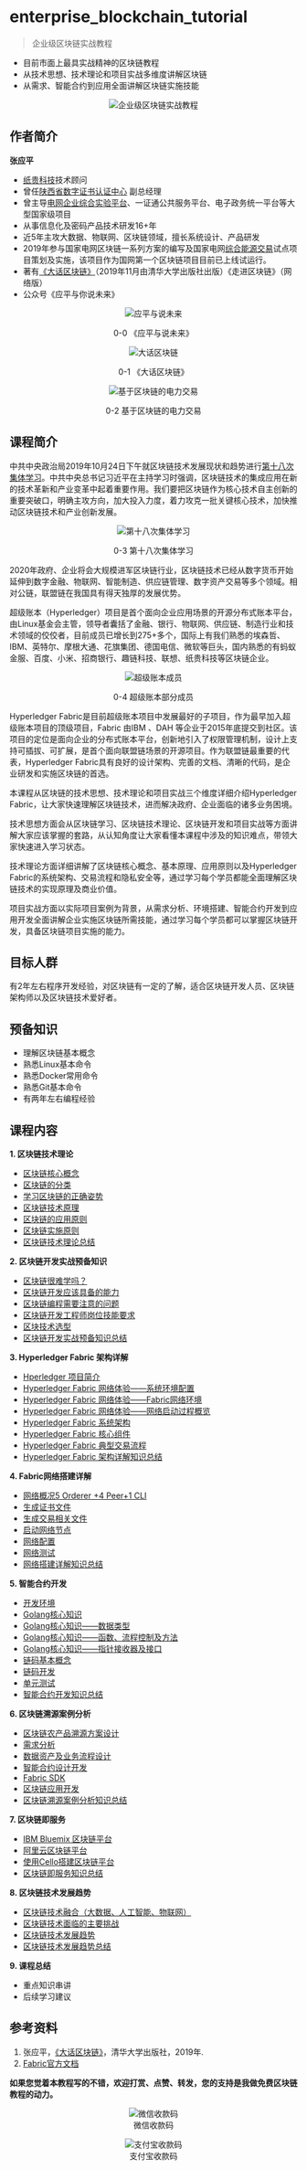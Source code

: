 # enterprise_blockchain_tutorial

> 企业级区块链实战教程

* 目前市面上最具实战精神的区块链教程
* 从技术思想、技术理论和项目实战多维度讲解区块链
* 从需求、智能合约到应用全面讲解区块链实施技能
  
<div align=center>


![企业级区块链实战教程](./pic/cover/7.png)
</div>

## 作者简介
**张应平**
* [纸贵科技](https://ziggurat.cn/)技术顾问  
* 曾任[陕西省数字证书认证中心](https://www.snca.com.cn/) 副总经理  
* 曾主导[电网企业综合实验平台](https://www.ixueshu.com/document/cd7838079876fcadc84d23b8ec161b67318947a18e7f9386.html)、一证通公共服务平台、电子政务统一平台等大型国家级项目  
* 从事信息化及密码产品技术研发16+年  
* 近5年主攻大数据、物联网、区块链领域，擅长系统设计、产品研发  
* 2019年参与国家电网区块链一系列方案的编写及国家电网[综合能源交易](https://www.sohu.com/a/364826594_505899)试点项目策划及实施，该项目作为国网第一个区块链项目目前已上线试运行。  
* 著有[《大话区块链》](https://item.jd.com/12719282.html)（2019年11月由清华大学出版社出版）《走进区块链》（网络版） 
* 公众号《应平与你说未来》 
<div align=center>


![应平与说未来](./pic/qrcode.jpg) 

0-0 《应平与说未来》

![大话区块链](./pic/book.jpg) 

0-1 《大话区块链》

![基于区块链的电力交易](./pic/project.jpg) 

0-2 基于区块链的电力交易
</div>

## 课程简介

中共中央政治局2019年10月24日下午就区块链技术发展现状和趋势进行[第十八次集体学习](http://www.gov.cn/xinwen/2019-10/25/content_5444957.htm)。中共中央总书记习近平在主持学习时强调，区块链技术的集成应用在新的技术革新和产业变革中起着重要作用。我们要把区块链作为核心技术自主创新的重要突破口，明确主攻方向，加大投入力度，着力攻克一批关键核心技术，加快推动区块链技术和产业创新发展。 
<div align=center>


![第十八次集体学习](pic/learn.png)

0-3 第十八次集体学习
</div>

2020年政府、企业将会大规模进军区块链行业，区块链技术已经从数字货币开始延伸到数字金融、物联网、智能制造、供应链管理、数字资产交易等多个领域。相对公链，联盟链在我国具有得天独厚的发展优势。  

超级账本（Hyperledger）项目是首个面向企业应用场景的开源分布式账本平台，由Linux基金会主管，领导者囊括了金融、银行、物联网、供应链、制造行业和技术领域的佼佼者，目前成员已增长到275+多个，国际上有我们熟悉的埃森哲、IBM、英特尔、摩根大通、花旗集团、德国电信、微软等巨头，国内熟悉的有蚂蚁金服、百度、小米、招商银行、趣链科技、联想、纸贵科技等区块链企业。  

<div align=center>


![超级账本成员](pic/hyperledger_member.png)

0-4 超级账本部分成员
</div>

Hyperledger Fabric是目前超级账本项目中发展最好的子项目，作为最早加入超级账本项目的顶级项目，Fabric 由IBM 、DAH 等企业于2015年底提交到社区。该项目的定位是面向企业的分布式账本平台，创新地引入了权限管理机制，设计上支持可插拔、可扩展，是首个面向联盟链场景的开源项目。作为联盟链最重要的代表，Hyperledger Fabric具有良好的设计架构、完善的文档、清晰的代码，是企业研发和实施区块链的首选。  

本课程从区块链的技术思想、技术理论和项目实战三个维度详细介绍Hyperledger Fabric，让大家快速理解区块链技术，进而解决政府、企业面临的诸多业务困境。  

技术思想方面会从区块链学习、区块链技术理论、区块链开发和项目实战等方面讲解大家应该掌握的套路，从认知角度让大家看懂本课程中涉及的知识难点，带领大家快速进入学习状态。  

技术理论方面详细讲解了区块链核心概念、基本原理、应用原则以及Hyperledger Fabric的系统架构、交易流程和隐私安全等，通过学习每个学员都能全面理解区块链技术的实现原理及商业价值。  

项目实战方面以实际项目案例为背景，从需求分析、环境搭建、智能合约开发到应用开发全面讲解企业实施区块链所需技能，通过学习每个学员都可以掌握区块链开发，具备区块链项目实施的能力。  

## 目标人群

有2年左右程序开发经验，对区块链有一定的了解，适合区块链开发人员、区块链架构师以及区块链技术爱好者。

## 预备知识
* 理解区块链基本概念
* 熟悉Linux基本命令
* 熟悉Docker常用命令
* 熟悉Git基本命令
* 有两年左右编程经验

## 课程内容

**1. 区块链技术理论**
* [区块链核心概念](./chapter1_01%20blockchain_core_concept.md)
* [区块链的分类](./chapter1_02%20types_%20of_blockchains.md)
* [学习区块链的正确姿势](./chapter1_03%20correct_method_of_learn_blockchain.md)
* [区块链技术原理](./chapter1_04%20how_does_blockchain_work.md)
* [区块链的应用原则](./chapter1_05%20blockchain%20application%20principle.md)
* [区块链实施原则](./chapter1_06%20blockchain_project_execution.md)
* [区块链技术理论总结](./chapter1_07%20summary.md)

**2. 区块链开发实战预备知识**
* [区块链很难学吗？](./chapter2_01%20misunderstands_of_blockchain.md)
* [区块链开发应该具备的能力](./chapter2_02%20the_ability_of_dev.md)
* [区块链编程需要注意的问题](./chapter2_03%20three_questions_of_dev.md)
* [区块链开发工程师岗位技能要求](./chapter2_04%20blockchain_engineer_skills.md)
* [区块技术选型](./chapter2_05%20selection_of_technology.md)
* [区块链开发实战预备知识总结](./chapter2_06%20summary.md)

**3. Hyperledger Fabric 架构详解**
* [Hperledger 项目简介](./chapter3_01%20hyperledger_project_overview.md)
* [Hyperledger Fabric 网络体验——系统环境配置](./chapter3_02_part1%20hyperledger_fabric_network_prerequisites.md)
* [Hyperledger Fabric 网络体验——Fabric网络环境](./chapter3_02_part2%20hyperledger_fabric_network_installing.md)
* [Hyperledger Fabric 网络体验——网络启动过程概览](./chapter3_02_part3%20hyperledger_fabric_network_bring_up.md)
* [Hyperledger Fabric 系统架构](./chapter3_03%20hyperledger_fabric_architecture.md)
* [Hyperledger Fabric 核心组件](./chapter3_04%20hyperledger_fabric_core_components.md)
* [Hyperledger Fabric 典型交易流程](./chapter3_05%20hyperledger_fabric_workflow_of_transaction.md)
* [Hyperledger Fabric 架构详解知识总结](./chapter3_06%20summary.md)

**4. Fabric网络搭建详解**
* [网络概况5 Orderer +4 Peer+1 CLI](./chapter4_01%20fabric_network_overview.md)
* [生成证书文件](./chapter4_02%20generate_certificate.md)
* [生成交易相关文件](./chapter4_03%20configuration_transaction.md)
* [启动网络节点](./chapter4_04%20bring_up_network.md)
* [网络配置](./chapter4_05%20create_join_channel.md)
* [网络测试](./chapter4_06%20test_fabric_network.md)
* [网络搭建详解知识总结](./chapter4_07_summary.md)

**5. 智能合约开发**
* [开发环境](./chapter5_01%20smartcontract_dev_env.md)
* [Golang核心知识](./chapter5_02_part1%20golang_core.md)
* [Golang核心知识——数据类型](./chapter5_02_part2%20golang_core.md)
* [Golang核心知识——函数、流程控制及方法](./chapter5_02_part3%20golang_core.md)
* [Golang核心知识——指针接收器及接口](./chapter5_02_part4%20golang_core.md)
* [链码基本概念](./chapter5_03%20chaincode_concept.md)
* [链码开发](./chapter5_04%20chaincode_dev.md)
* [单元测试](./chapter5_05%20chaincode_unit_test.md)
* [智能合约开发知识总结](./chapter5_06%20summary.md)

**6. 区块链溯源案例分析**
* [区块链农产品溯源方案设计](./chapter6_01%20solution.md)
* [需求分析](./chapter6_02%20requirement.md)
* [数据资产及业务流程设计](./chapter6_03%20asset_business_design.md)
* [智能合约设计开发](./chapter6_04%20smartcontract_dev.md)
* [Fabric SDK](./chapter6_05%20fabric_sdk.md)
* [区块链应用开发](./chapter6_06%20blockchain_application_dev.md)
* [区块链溯源案例分析知识总结](./chapter6_07%20summary.md)

**7. 区块链即服务**
* [IBM Bluemix 区块链平台](./chapter7_01%20ibm_bluemix_baas.md)
* [阿里云区块链平台](./chapter7_02%20aliyun_baas.md)
* [使用Cello搭建区块链平台](./chapter7_03%20cello.md)
* [区块链即服务知识总结](./chapter7_04%20summary.md)

**8. 区块链技术发展趋势**
* [区块链技术融合（大数据、人工智能、物联网）](./chapter8_01%20blockchain_technology_integration.md)
* [区块链技术面临的主要挑战](./chapter8_02%20blockchain_technology_challenges.md)
* [区块链技术发展趋势](./chapter8_03%20blockchain_technology_trend.md)
* [区块链技术发展趋势总结](./chapter8_04%20summary.md)

**9. 课程总结**
* 重点知识串讲
* 后续学习建议

## 参考资料

1. 张应平，[《大话区块链》](https://item.jd.com/12719282.html)，清华大学出版社，2019年.
2. [Fabric官方文档](https://hyperledger-fabric.readthedocs.io/en/release-1.4)
   
**如果您觉着本教程写的不错，欢迎打赏、点赞、转发，您的支持是我做免费区块链教程的动力。**



<div align=center>


![微信收款码](./pic/payment_code.png)  
微信收款码

![支付宝收款码](./pic/alipay.png)  
支付宝收款码

</div>



